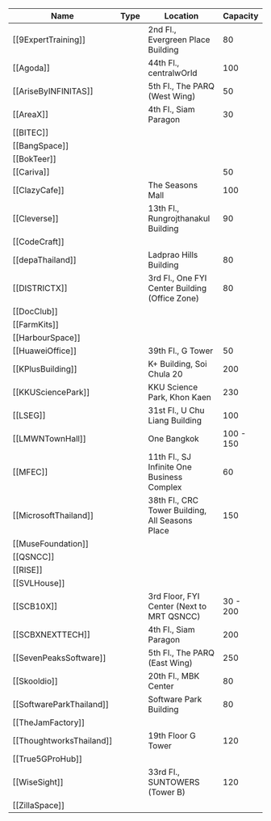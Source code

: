 | Name | Type | Location | Capacity |
| ----- | ----- | ----- | ----- |
| [[9ExpertTraining]] |  | 2nd Fl., Evergreen Place Building | 80 |
| [[Agoda]] |  | 44th Fl., centralwOrld | 100 |
| [[AriseByINFINITAS]] |  | 5th Fl., The PARQ (West Wing) | 50 |
| [[AreaX]] |  | 4th Fl., Siam Paragon | 30 |
| [[BITEC]] |  |  |  | 
| [[BangSpace]] |  |  |  |
| [[BokTeer]] |  |  |  |
| [[Cariva]] |  |  | 50 |
| [[ClazyCafe]] |  | The Seasons Mall | 100 |
| [[Cleverse]] |  | 13th Fl., Rungrojthanakul Building | 90 |
| [[CodeCraft]] |  |  |  |
| [[depaThailand]] |  | Ladprao Hills Building | 80 |
| [[DISTRICTX]] |  | 3rd Fl., One FYI Center Building (Office Zone) | 80 |
| [[DocClub]] |  |  |  |
| [[FarmKits]] |  |  |  |
| [[HarbourSpace]] |  |  |  |
| [[HuaweiOffice]] |  | 39th Fl., G Tower | 50 |
| [[KPlusBuilding]] |  | K+ Building, Soi Chula 20 | 200 |
| [[KKUSciencePark]] |  | KKU Science Park, Khon Kaen | 230 |
| [[LSEG]] |  | 31st Fl., U Chu Liang Building | 100 |
| [[LMWNTownHall]] |  | One Bangkok | 100 - 150 |
| [[MFEC]] |  | 11th Fl., SJ Infinite One Business Complex | 60 |
| [[MicrosoftThailand]] |  | 38th Fl., CRC Tower Building, All Seasons Place | 150 |
| [[MuseFoundation]] |  |  |  |
| [[QSNCC]] |  |  |  |
| [[RISE]] |  |  |  |
| [[SVLHouse]] |  |  |  |
| [[SCB10X]] |  | 3rd Floor, FYI Center (Next to MRT QSNCC) | 30 - 200 |
| [[SCBXNEXTTECH]] |  | 4th Fl., Siam Paragon | 200 |
| [[SevenPeaksSoftware]] |  | 5th Fl., The PARQ (East Wing) | 250 |
| [[Skooldio]] |  | 20th Fl., MBK Center | 80 |
| [[SoftwareParkThailand]] |  | Software Park Building | 80 |
| [[TheJamFactory]] |  |  |  |
| [[ThoughtworksThailand]] |   | 19th Floor G Tower | 120 |
| [[True5GProHub]] |  |  |  |
| [[WiseSight]] |  | 33rd Fl., SUNTOWERS (Tower B) | 120 |
| [[ZillaSpace]] |  |  |  |

